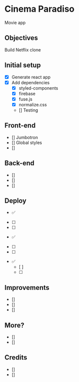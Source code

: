 # Cinema Paradiso

Movie app


<!-- ![example-site](example-site.gif) -->

## Objectives
Build Netflix clone

## Initial setup
* [x] Generate react app
* [x] Add dependencies
   * [x] styled-components
   * [x] firebase
   * [x] fuse.js
   * [x] normalize.css
   * [] Testing


## Front-end
* [] Jumbotron
* [] Global styles
* []


## Back-end
* []
* []
* []



## Deploy

 * ✅
  * [ ]
  * [ ]
  * ✅
  * [ ]
  * [ ]
* ✅
  * [ ]
  * [ ]

## Improvements
* []
* []
* []



## More?
* []
* []



## Credits
* []
* []

